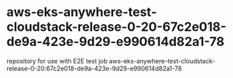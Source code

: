 # aws-eks-anywhere-test-cloudstack-release-0-20-67c2e018-de9a-423e-9d29-e990614d82a1-78
repository for use with E2E test job aws-eks-anywhere-test-cloudstack-release-0-20:67c2e018-de9a-423e-9d29-e990614d82a1-78

